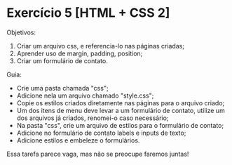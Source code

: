 # Exercício 5 [HTML + CSS 2]

Objetivos:
 1. Criar um arquivo css, e referencia-lo nas páginas criadas;
 2. Aprender uso de margin, padding, position;
 3. Criar um formulário de contato.

Guia:
* Crie uma pasta chamada "css";
* Adicione nela um arquivo chamado "style.css";
* Copie os estilos criados diretamente nas páginas para o arquivo criado;
* Um dos itens de menu deve levar a um formulário de contato, utilize um dos arquivos já criados, renomei-o caso necessário;
* Na pasta "css", crie um arquivo de estilos para o formulário de contato;
* Adicione no formulário de contato labels e inputs de texto;
* Adicione estilos e embeleze o formulários.

Essa tarefa parece vaga, mas não se preocupe faremos juntas!
